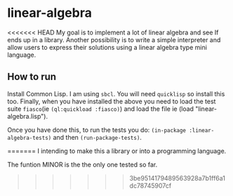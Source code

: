 # linear-algebra

<<<<<<< HEAD
My goal is to implement a lot of linear algebra and see If ends up in a library. Another possibility is to write a simple interpreter and allow users to express their solutions using a linear algebra type mini language.

## How to run
Install Common Lisp. I am using `sbcl`.  You will need `quicklisp` so install this too. Finally, when you have installed the above you need to load the test suite `fiasco`(ie `(ql:quickload :fiasco)`) and load the file ie (load "linear-algebra.lisp").

Once you have done this, to run the tests you do: `(in-package :linear-algebra-tests)` and then `(run-package-tests)`.

=======
I intending to make this a library or into a programming language.

The funtion MINOR is the the only one tested so far.
>>>>>>> 3be9514179489563928a7b1ff6a1dc78745907cf
